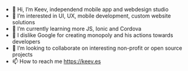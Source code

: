 - 👋 Hi, I’m Keev, independend mobile app and webdesign studio
- 👀 I’m interested in UI, UX, mobile development, custom website solutions
- 🌱 I’m currently learning more JS, Ionic and Cordova
- 💩 I dislike Google for creating monopoly and his actions towards developers
- 💞️ I’m looking to collaborate on interesting non-profit or open source projects
- 📫 How to reach me https://keev.es


